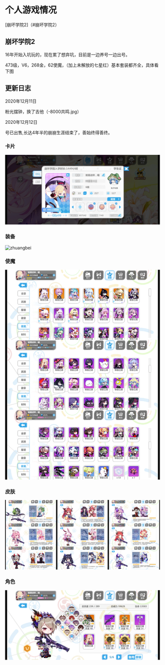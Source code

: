 # 个人游戏情况

[崩坏学院2]（#崩坏学院2）

## 崩坏学院2

16年开始入坑玩的，现在累了想弃坑，目前是一边养号一边出号。

473级，V6，268金，62使魔，（加上未解放的七星红）基本套装都齐全，具体看下图

## 更新日志

2020年12月11日

粉光摆钟，换了吉他（-8000共鸣.jpg）

2020年12月12日

号已出售,长达4年半的崩崩生涯结束了，善始终得善终。

### 卡片

![kapian](images/bb卡片.jpg)

### 装备

![zhuangbei](images/bb装备.jpg)

### 使魔

![shimo](images/bb使魔.jpg)

### 皮肤

![pifu](images/bb皮肤.jpg)


### 角色

![juese](images/bb角色.jpg)
